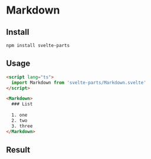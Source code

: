 
# Markdown

## Install

```
npm install svelte-parts
```

## Usage

```html
<script lang="ts">
  import Markdown from 'svelte-parts/Markdown.svelte'
</script>

<Markdown>
  ### List
  
  1. one
  2. two
  3. three
</Markdown>
```

## Result


